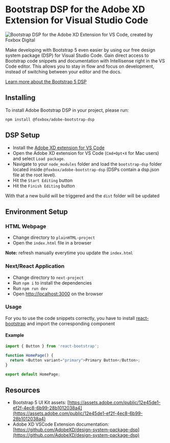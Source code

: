 # Bootstrap DSP for the Adobe XD Extension for Visual Studio Code

![Bootstrap DSP for the Adobe XD Extension for VS Code, created by Foxbox Digital](https://cdn.sanity.io/images/4j183ajh/production/b2a321602f9748dd3eab04236afc40c98e0a7891-960x419.jpg)

Make developing with Bootstrap 5 even easier by using our free design system package (DSP) for Visual Studio Code. Gain direct access to Bootstrap code snippets and documentation with Intellisense right in the VS Code editor. This allows you to stay in flow and focus on development, instead of switching between your editor and the docs.

[Learn more about the Bootstrap 5 DSP](https://foxbox.com/blog/adobe-xd-vs-code-bootstrap-dsp)

## Installing
To install Adobe Bootstrap DSP in your project, please run:

```
npm install @foxbox/adobe-bootstrap-dsp
```

## DSP Setup

- Install the [Adobe XD extension for VS Code](https://letsxd.com/vscode)
- Open the Adobe XD extension for VS Code (`Cmd+Opt+X` for Mac users) and select `Load package`.
- Navigate to your `node_modules` folder and load the `bootstrap-dsp` folder located inside `@foxbox/adobe-bootstrap-dsp` (DSPs contain a dsp.json file at the root level).
- Hit the `Start Editing` button
- Hit the `Finish Editing` button

With that a new build will be triggered and the `dist` folder will be updated

## Environment Setup

### HTML Webpage

- Change directory to `plainHTML-project`
- Open the `index.html` file in a browser

**Note:** refresh manually everytime you update the `index.html`

### Next/React Application

- Change directory to `next-project`
- Run `npm i` to install the dependencies
- Run `npm run dev`
- Open [http://localhost:3000](http://localhost:3000) on the browser

### Usage

For you to use the code snippets correctly, you have to install [react-bootstrap](https://react-bootstrap.github.io/) and import the corresponding component

#### Example

```js
import { Button } from 'react-bootstrap';

function HomePage() {
  return <Button variant="primary">Primary Button</Button>;
}

export default HomePage;
```

## Resources

- Bootstrap 5 UI Kit assets: [https://assets.adobe.com/public/12e45de1-ef2f-4ec8-6b99-28b1012038a4](https://assets.adobe.com/public/12e45de1-ef2f-4ec8-6b99-28b1012038a4)
- Adobe XD VSCode Extension documentation: [https://github.com/AdobeXD/design-system-package-dsp](https://github.com/AdobeXD/design-system-package-dsp)
